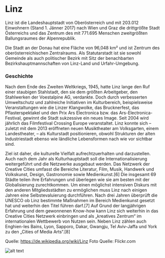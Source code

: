 # Linz

Linz ist die Landeshauptstadt von Oberösterreich und mit 203.012 Einwohnern (Stand 1. Jänner 2017) 
nach Wien und Graz die drittgrößte Stadt Österreichs und das Zentrum des mit 771.695 Menschen zweitgrößten 
Ballungsraumes der Alpenrepublik.

Die Stadt an der Donau hat eine Fläche von 96,048 km² und ist Zentrum des oberösterreichischen Zentralraums. 
Als Statutarstadt ist sie sowohl Gemeinde als auch politischer Bezirk mit Sitz der benachbarten Bezirkshauptmannschaften 
von Linz-Land und Urfahr-Umgebung.

### Geschichte

Nach dem Ende des Zweiten Weltkriegs, 1945, hatte Linz lange den Ruf einer staubigen Stahlstadt, den sie dem größten Arbeitgeber, 
den Stahlwerken der Voestalpine AG, verdankte.  Doch durch verbesserten Umweltschutz und zahlreiche Initiativen im Kulturbereich, 
beispielsweise Veranstaltungen wie die Linzer Klangwolke, das Brucknerfest, das Pflasterspektakel und den Prix Ars Electronica bzw. 
das Ars-Electronica-Festival, gewinnt die Stadt sukzessive ein neues Image. Seit 2004 wird jährlich das Filmfestival Crossing Europe 
veranstaltet. Linz konnte sich – zuletzt mit dem 2013 eröffneten neuen Musiktheater am Volksgarten, einem Landestheater, 
– als Kulturstadt positionieren, obwohl Strukturen der alten Industriestadt ebenso wie ländliche Lebensformen nach wie vor sichtbar sind.

Ziel ist daher, die kulturelle Vielfalt aufrechtzuerhalten und darzustellen. Auch nach dem Jahr als Kulturhauptstadt 
soll die Internationalisierung weitergeführt und die Netzwerke ausgebaut werden. Das Netzwerk der Creative Cities umfasst 
die Bereiche Literatur, Film, Musik, Handwerk und Volkskunst, Design, Gastronomie sowie Medienkunst.[6] Die insgesamt 69 
Städte teilen ihre Erfahrungen und überlegen wie sie am besten mit der Globalisierung zurechtkommen. Um einen möglichst 
intensiven Diskurs mit den anderen Mitgliedsstädten zu ermöglichen muss Linz nach einigen Jahren eine Selbstevaluierung 
durchführen. Nach drei Jahren überprüft die UNESCO ob Linz bestimmte Maßnahmen im Bereich Medienkunst gesetzt hat und weiterhin 
den Titel führen darf.[7] Auf Grund der langjährigen Erfahrung und dem gewonnenen Know-how kann Linz sich weiterhin in das 
Creative Cities Netzwerk einbringen und als „kreatives Zentrum“ im internationalen Wettbewerb von Nutzen sein. Neben Linz 
zählen auch Enghien-les Bains, Lyon, Sapporo, Dakar, Gwangju, Tel Aviv-Jaffa und York zu den „Cities of Media Arts“.[8]

Quelle: https://de.wikipedia.org/wiki/Linz
Foto Quelle: Flickr.com

![alt text](https://c2.staticflickr.com/4/3829/13584070243_f77de4f3bd_c.jpg "Logo Title Text 1")
